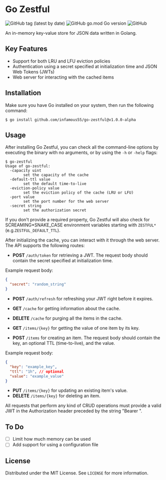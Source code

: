 # Go Zestful

![GitHub tag (latest by date)](https://img.shields.io/github/v/tag/infamous55/go-zestful)
![GitHub go.mod Go version](https://img.shields.io/github/go-mod/go-version/infamous55/go-zestful)
![GitHub](https://img.shields.io/github/license/infamous55/go-zestful?color=blue&logoColor=%20)

An in-memory key-value store for JSON data written in Golang.

## Key Features

- Support for both LRU and LFU eviction policies
- Authentication using a secret specified at initialization time and JSON Web Tokens (JWTs)
- Web server for interacting with the cached items

## Installation

Make sure you have Go installed on your system, then run the following command:

```
$ go install github.com/infamous55/go-zestful@v1.0.0-alpha
```

## Usage

After installing Go Zestful, you can check all the command-line options by executing the binary with no arguments, or by using the `-h` or `-help` flags:

```
$ go-zestful
Usage of go-zestful:
  -capacity uint
        set the capacity of the cache
  -default-ttl value
        set the default time-to-live
  -eviction-policy value
        set the eviction policy of the cache (LRU or LFU)
  -port value
        set the port number for the web server
  -secret string
        set the authorization secret
```

If you don't provide a required property, Go Zestful will also check for SCREAMING*SNAKE_CASE environment variables starting with `ZESTFUL*`(e.g.`ZESTFUL_DEFAULT_TTL`).

After initializing the cache, you can interact with it through the web server. The API supports the following routes:

- **POST** `/auth/token` for retrieving a JWT. The request body should contain the secret specified at initialization time.

Example request body:

```json
{
  "secret": "random_string"
}
```

- **POST** `/auth/refresh` for refreshing your JWT right before it expires.

- **GET** `/cache` for getting information about the cache.
- **DELETE** `/cache` for purging all the items in the cache.

- **GET** `/items/{key}` for getting the value of one item by its key.
- **POST** `/items` for creating an item. The request body should contain the key, an optional TTL (time-to-live), and the value.

Example request body:

```json
{
  "key": "example_key",
  "ttl": "1h", // optional
  "value": "example_value"
}
```

- **PUT** `/items/{key}` for updating an existing item's value.
- **DELETE** `/items/{key}` for deleting an item.

All requests that perform any kind of CRUD operations must provide a valid JWT in the Authorization header preceded by the string "Bearer ".

## To Do

- [ ] Limit how much memory can be used
- [ ] Add support for using a configuration file

## License

Distributed under the MIT License. See `LICENSE` for more information.

